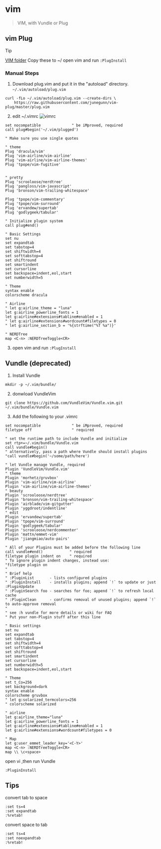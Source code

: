# vim

> VIM, with Vundle or Plug



## vim Plug

> [!TIP]
> [VIM folder](/delta/vim/) Copy these to ~/
> open vim and run `:PlugInstall`

### Manual Steps
1. Download plug.vim and put it in the "autoload" directory.
`~/.vim/autoload/plug.vim`

```
curl -fLo ~/.vim/autoload/plug.vim --create-dirs \
    https://raw.githubusercontent.com/junegunn/vim-plug/master/plug.vim
```

2. edit ~/.vimrc ![vimrc](https://github.com/gaoming714/Manual/blob/master/delta/vim/.vimrc)
   
```vimrc
set nocompatible              " be iMproved, required
call plug#begin('~/.vim/plugged')

" Make sure you use single quotes

" theme
Plug 'dracula/vim'
Plug 'vim-airline/vim-airline'
Plug 'vim-airline/vim-airline-themes'
Plug 'tpope/vim-fugitive'


" pretty
Plug 'scrooloose/nerdtree'
Plug 'pangloss/vim-javascript'
Plug 'bronson/vim-trailing-whitespace'

Plug 'tpope/vim-commentary'
Plug 'tpope/vim-surround'
Plug 'ervandew/supertab'
Plug 'godlygeek/tabular'

" Initialize plugin system
call plug#end()

" Basic Settings
set nu
set expandtab
set tabstop=4
set shiftwidth=4
set softtabstop=4
set shiftround
set smartindent
set cursorline
set backspace=indent,eol,start
set numberwidth=5

" Theme
syntax enable
colorscheme dracula

" Airline
" let g:airline_theme = "luna"
let g:airline_powerline_fonts = 1
let g:airline#extensions#tabline#enabled = 1
" let g:airline#extensions#wordcount#filetypes = 0
" let g:airline_section_b = '%{strftime("%T %a")}'

" NERDTree
map <C-n> :NERDTreeToggle<CR>
```

3. open vim and run `:PlugInstall`


## Vundle (deprecated)

1. Install Vundle

```shell
mkdir -p ~/.vim/bundle/
```
2. donwload VundleVim

```shell
git clone https://github.com/VundleVim/Vundle.vim.git ~/.vim/bundle/Vundle.vim
```

3. Add the following to your .vimrc

```vimrc
set nocompatible              " be iMproved, required
filetype off                  " required

" set the runtime path to include Vundle and initialize
set rtp+=~/.vim/bundle/Vundle.vim
call vundle#begin()
" alternatively, pass a path where Vundle should install plugins
"call vundle#begin('~/some/path/here')

" let Vundle manage Vundle, required
Plugin 'VundleVim/Vundle.vim'
" theme
Plugin 'morhetz/gruvbox'
Plugin 'vim-airline/vim-airline'
Plugin 'vim-airline/vim-airline-themes'
" beauty
Plugin 'scrooloose/nerdtree'
Plugin 'bronson/vim-trailing-whitespace'
Plugin 'airblade/vim-gitgutter'
Plugin 'yggdroot/indentline'
" edit
Plugin 'ervandew/supertab'
Plugin 'tpope/vim-surround'
Plugin 'godlygeek/tabular'
Plugin 'scrooloose/nerdcommenter'
Plugin 'mattn/emmet-vim'
Plugin 'jiangmiao/auto-pairs'

" All of your Plugins must be added before the following line
call vundle#end()            " required
filetype plugin indent on    " required
" To ignore plugin indent changes, instead use:
"filetype plugin on
"
" Brief help
" :PluginList       - lists configured plugins
" :PluginInstall    - installs plugins; append `!` to update or just :PluginUpdate
" :PluginSearch foo - searches for foo; append `!` to refresh local cache
" :PluginClean      - confirms removal of unused plugins; append `!` to auto-approve removal
"
" see :h vundle for more details or wiki for FAQ
" Put your non-Plugin stuff after this line

" Basic settings
set nu
set expandtab
set tabstop=4
set shiftwidth=4
set softtabstop=4
set shiftround
set smartindent
set cursorline
set numberwidth=5
set backspace=indent,eol,start

" Theme
set t_Co=256
set background=dark
syntax enable
colorscheme gruvbox
" let g:solarized_termcolors=256
" colorscheme solarized

" airline
let g:airline_theme="luna"
let g:airline_powerline_fonts = 1
let g:airline#extensions#tabline#enabled = 1
let g:airline#extensions#wordcount#filetypes = 0

" Map
let g:user_emmet_leader_key='<C-Y>'
map <C-n> :NERDTreeToggle<CR>
map \\ \c<space>
```

open vi ,then run Vundle
```
:PluginInstall
```

## Tips


convert tab to space

```
:set ts=4
:set expandtab
:%retab!
```

convert space to tab

```
:set ts=4
:set noexpandtab
:%retab!
```

